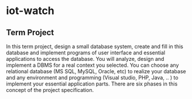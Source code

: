 # iot-watch

## Term Project 
 
In this term project, design a small database system, create and fill in this database and implement programs of user interface and essential applications to access the database. You will analyze, design and implement a DBMS for a real context you selected. You can choose any relational database (MS SQL, MySQL, Oracle, etc) to realize your database and any environment and programming (Visual studio, PHP, Java, .. ) to implement your essential application parts. There are six phases in this concept of the project specification.  

